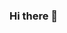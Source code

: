 ### Hi there 👋

<!--
**benj1sa/benj1sa** is a ✨ _special_ ✨ repository because its `README.md` (this file) appears on your GitHub profile.

Here are some ideas to get you started:

- 🔭 I’m currently working on a simple music player with ai generated album covers based on the mood and genre of the song
- 🌱 I’m currently learning java fundamentals
- 👯 I’m looking to collaborate on anything!
- 🤔 I’m looking for help with python
- 💬 Ask me about basic coding in java
- 📫 How to reach me: bsaenz@umd.edu
- 😄 Pronouns: He/Him
- ⚡ Fun fact: I can solve a rubiks cube in under a minute!
-->
